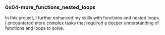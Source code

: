 
### 0x04-more_functions_nested_loops
In this project, I further enhanced my skills with functions and nested loops. I encountered more complex tasks that required a deeper understanding of functions and loops to solve.
